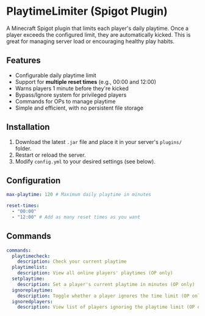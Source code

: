 # PlaytimeLimiter (Spigot Plugin)

A Minecraft Spigot plugin that limits each player's daily playtime. Once a player exceeds the configured limit, they are automatically kicked. This is great for managing server load or encouraging healthy play habits.

## Features

- Configurable daily playtime limit
- Support for **multiple reset times** (e.g., 00:00 and 12:00)
- Warns players 1 minute before they're kicked
- Bypass/Ignore system for privileged players
- Commands for OPs to manage playtime
- Simple and efficient, with no persistent file storage

## Installation

1. Download the latest `.jar` file and place it in your server's `plugins/` folder.
2. Restart or reload the server.
3. Modify `config.yml` to your desired settings (see below).

## Configuration

```yaml
max-playtime: 120 # Maximum daily playtime in minutes

reset-times:
  - "00:00"
  - "12:00" # Add as many reset times as you want

```

## Commands

```yaml
commands:
  playtimecheck:
    description: Check your current playtime
  playtimelist:
    description: View all online players' playtimes (OP only)
  setplaytime:
    description: Set a player's current playtime in minutes (OP only)
  ignoreplaytime:
    description: Toggle whether a player ignores the time limit (OP only)
  ignoredplayers:
    description: View list of players ignoring the playtime limit (OP only)
```
